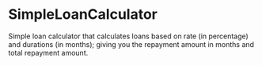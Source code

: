 # SimpleLoanCalculator
Simple loan calculator that calculates loans based on rate (in percentage) and durations (in months); giving you the repayment amount in months and total repayment amount.
